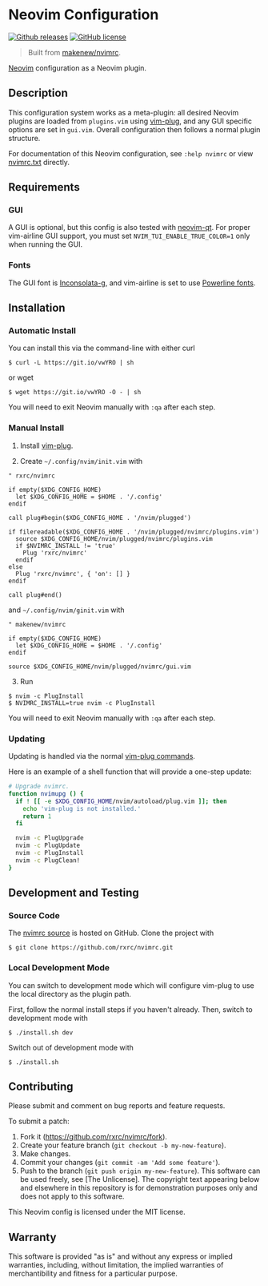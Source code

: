 # Neovim Configuration

[![Github releases](https://img.shields.io/github/release/rxrc/nvimrc.svg)](https://github.com/rxrc/nvimrc/releases)
[![GitHub license](https://img.shields.io/github/license/rxrc/nvimrc.svg)](./LICENSE.txt)

> Built from [makenew/nvimrc](https://github.com/makenew/nvimrc).

[Neovim] configuration as a Neovim plugin.

[Neovim]: https://neovim.io/

## Description

This configuration system works as a meta-plugin:
all desired Neovim plugins are loaded from `plugins.vim` using [vim-plug],
and any GUI specific options are set in `gui.vim`.
Overall configuration then follows a normal plugin structure.

For documentation of this Neovim configuration,
see `:help nvimrc` or view [nvimrc.txt](./doc/nvimrc.txt) directly.

[vim-plug]: https://github.com/junegunn/vim-plug

## Requirements

### GUI

A GUI is optional, but this config is also tested with [neovim-qt].
For proper vim-airline GUI support, you must set
`NVIM_TUI_ENABLE_TRUE_COLOR=1` only when running the GUI.

[neovim-qt]: https://github.com/equalsraf/neovim-qt

### Fonts

The GUI font is [Inconsolata-g],
and vim-airline is set to use [Powerline fonts].

[Inconsolata-g]: https://github.com/powerline/fonts/tree/master/Inconsolata-g
[Powerline fonts]: https://github.com/powerline/fonts

## Installation

### Automatic Install

You can install this via the command-line with either curl

```
$ curl -L https://git.io/vwYRO | sh
```

or wget

```
$ wget https://git.io/vwYRO -O - | sh
```

You will need to exit Neovim manually with `:qa` after each step.

### Manual Install

1. Install [vim-plug].

2. Create `~/.config/nvim/init.vim` with

  ```vim
  " rxrc/nvimrc

  if empty($XDG_CONFIG_HOME)
    let $XDG_CONFIG_HOME = $HOME . '/.config'
  endif

  call plug#begin($XDG_CONFIG_HOME . '/nvim/plugged')

  if filereadable($XDG_CONFIG_HOME . '/nvim/plugged/nvimrc/plugins.vim')
    source $XDG_CONFIG_HOME/nvim/plugged/nvimrc/plugins.vim
    if $NVIMRC_INSTALL != 'true'
      Plug 'rxrc/nvimrc'
    endif
  else
    Plug 'rxrc/nvimrc', { 'on': [] }
  endif

  call plug#end()
  ```

  and `~/.config/nvim/ginit.vim` with

  ```vim
  " makenew/nvimrc

  if empty($XDG_CONFIG_HOME)
    let $XDG_CONFIG_HOME = $HOME . '/.config'
  endif

  source $XDG_CONFIG_HOME/nvim/plugged/nvimrc/gui.vim
  ```

3. Run

  ```
  $ nvim -c PlugInstall
  $ NVIMRC_INSTALL=true nvim -c PlugInstall
  ```

  You will need to exit Neovim manually with `:qa` after each step.

### Updating

Updating is handled via the normal [vim-plug commands].

Here is an example of a shell function that will provide a one-step update:

```zsh
# Upgrade nvimrc.
function nvimupg () {
  if ! [[ -e $XDG_CONFIG_HOME/nvim/autoload/plug.vim ]]; then
    echo 'vim-plug is not installed.'
    return 1
  fi

  nvim -c PlugUpgrade
  nvim -c PlugUpdate
  nvim -c PlugInstall
  nvim -c PlugClean!
}
```

[vim-plug commands]: https://github.com/junegunn/vim-plug#commands

## Development and Testing

### Source Code

The [nvimrc source] is hosted on GitHub.
Clone the project with

```
$ git clone https://github.com/rxrc/nvimrc.git
```

[nvimrc source]: https://github.com/rxrc/nvimrc

### Local Development Mode

You can switch to development mode
which will configure vim-plug to use the local
directory as the plugin path.

First, follow the normal install steps if you haven't already.
Then, switch to development mode with

```
$ ./install.sh dev
```

Switch out of development mode with

```
$ ./install.sh
```

## Contributing

Please submit and comment on bug reports and feature requests.

To submit a patch:

1. Fork it (https://github.com/rxrc/nvimrc/fork).
2. Create your feature branch (`git checkout -b my-new-feature`).
3. Make changes.
4. Commit your changes (`git commit -am 'Add some feature'`).
5. Push to the branch (`git push origin my-new-feature`).
This software can be used freely, see [The Unlicense].
The copyright text appearing below and elsewhere in this repository
is for demonstration purposes only and does not apply to this software.

This Neovim config is licensed under the MIT license.

## Warranty

This software is provided "as is" and without any express or
implied warranties, including, without limitation, the implied
warranties of merchantibility and fitness for a particular
purpose.
